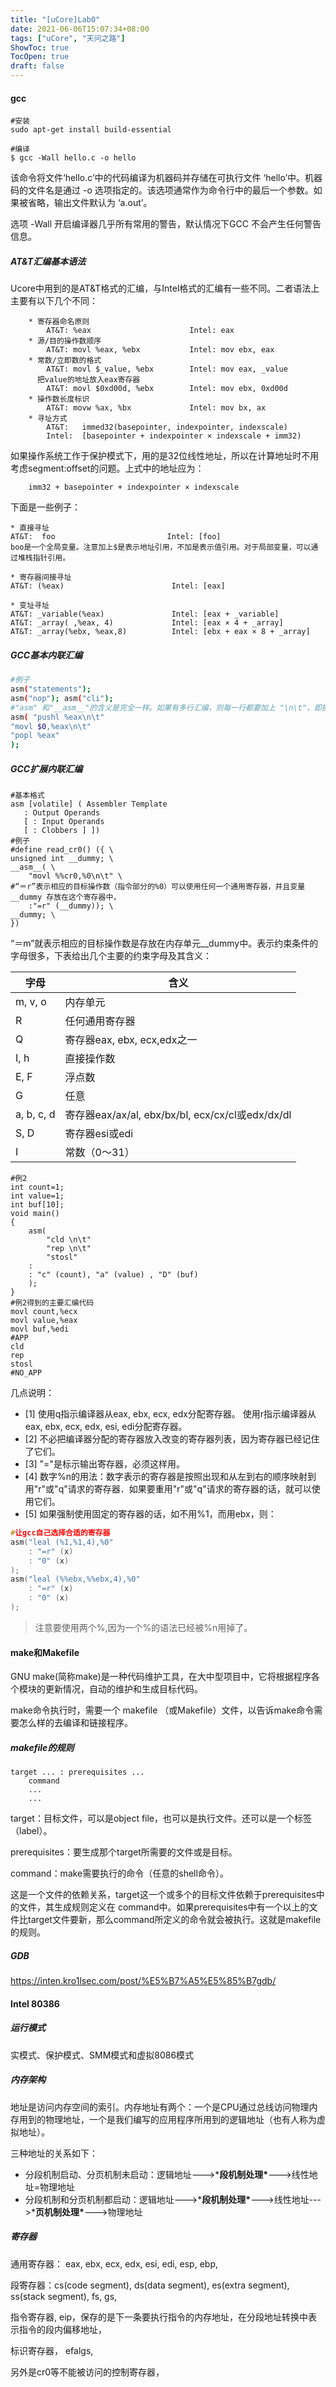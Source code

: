 ```yaml
---
title: "[uCore]Lab0"
date: 2021-06-06T15:07:34+08:00
tags: ["uCore", "天问之路"]
ShowToc: true
TocOpen: true
draft: false
---
```



#### gcc

```
#安装
sudo apt-get install build-essential
```

```
#编译
$ gcc -Wall hello.c -o hello
```

该命令将文件‘hello.c’中的代码编译为机器码并存储在可执行文件 ‘hello’中。机器码的文件名是通过 -o 选项指定的。该选项通常作为命令行中的最后一个参数。如果被省略，输出文件默认为 ‘a.out’。

选项 -Wall 开启编译器几乎所有常用的警告，默认情况下GCC 不会产生任何警告信息。

##### AT&T汇编基本语法

Ucore中用到的是AT&T格式的汇编，与Intel格式的汇编有一些不同。二者语法上主要有以下几个不同：

```assembly
    * 寄存器命名原则
        AT&T: %eax                      Intel: eax
    * 源/目的操作数顺序 
        AT&T: movl %eax, %ebx           Intel: mov ebx, eax
    * 常数/立即数的格式　
        AT&T: movl $_value, %ebx        Intel: mov eax, _value
      把value的地址放入eax寄存器
        AT&T: movl $0xd00d, %ebx        Intel: mov ebx, 0xd00d
    * 操作数长度标识 
        AT&T: movw %ax, %bx             Intel: mov bx, ax
    * 寻址方式 
        AT&T:   immed32(basepointer, indexpointer, indexscale)
        Intel:  [basepointer + indexpointer × indexscale + imm32)
```

如果操作系统工作于保护模式下，用的是32位线性地址，所以在计算地址时不用考虑segment:offset的问题。上式中的地址应为：

```
    imm32 + basepointer + indexpointer × indexscale
```

下面是一些例子：

```assembly
* 直接寻址 
AT&T:  foo                         Intel: [foo]
boo是一个全局变量。注意加上$是表示地址引用，不加是表示值引用。对于局部变量，可以通过堆栈指针引用。

* 寄存器间接寻址 
AT&T: (%eax)                        Intel: [eax]

* 变址寻址 
AT&T: _variable(%eax)               Intel: [eax + _variable]
AT&T: _array( ,%eax, 4)             Intel: [eax × 4 + _array]
AT&T: _array(%ebx, %eax,8)          Intel: [ebx + eax × 8 + _array]
```

##### GCC基本内联汇编

```sh
#例子
asm("statements");
asm("nop"); asm("cli");
#"asm" 和"__asm__"的含义是完全一样。如果有多行汇编，则每一行都要加上 "\n\t"，即换行符和tab 符
asm( "pushl %eax\n\t"
"movl $0,%eax\n\t"
"popl %eax"
);
```

##### GCC扩展内联汇编

```assembly
#基本格式
asm [volatile] ( Assembler Template
   : Output Operands
   [ : Input Operands
   [ : Clobbers ] ])
#例子
#define read_cr0() ({ \
unsigned int __dummy; \
__asm__( \
    "movl %%cr0,%0\n\t" \
#“＝r”表示相应的目标操作数（指令部分的%0）可以使用任何一个通用寄存器，并且变量__dummy 存放在这个寄存器中，
    :"=r" (__dummy)); \
__dummy; \
})
```


“＝m”就表示相应的目标操作数是存放在内存单元__dummy中。表示约束条件的字母很多，下表给出几个主要的约束字母及其含义：

| 字母       | 含义                                             |
| ---------- | ------------------------------------------------ |
| m, v, o    | 内存单元                                         |
| R          | 任何通用寄存器                                   |
| Q          | 寄存器eax, ebx, ecx,edx之一                      |
| I, h       | 直接操作数                                       |
| E, F       | 浮点数                                           |
| G          | 任意                                             |
| a, b, c, d | 寄存器eax/ax/al, ebx/bx/bl, ecx/cx/cl或edx/dx/dl |
| S, D       | 寄存器esi或edi                                   |
| I          | 常数（0～31）                                    |



```assembly
#例2
int count=1;
int value=1;
int buf[10];
void main()
{
    asm(
        "cld \n\t"
        "rep \n\t"
        "stosl"
    :
    : "c" (count), "a" (value) , "D" (buf)
    );
}
#例2得到的主要汇编代码
movl count,%ecx
movl value,%eax
movl buf,%edi
#APP
cld
rep
stosl
#NO_APP
```
几点说明：

- [1] 使用q指示编译器从eax, ebx, ecx, edx分配寄存器。 使用r指示编译器从eax, ebx, ecx, edx, esi, edi分配寄存器。
- [2] 不必把编译器分配的寄存器放入改变的寄存器列表，因为寄存器已经记住了它们。
- [3] "="是标示输出寄存器，必须这样用。
- [4] 数字%n的用法：数字表示的寄存器是按照出现和从左到右的顺序映射到用"r"或"q"请求的寄存器．如果要重用"r"或"q"请求的寄存器的话，就可以使用它们。
- [5] 如果强制使用固定的寄存器的话，如不用%1，而用ebx，则：

```c
#让gcc自己选择合适的寄存器
asm("leal (%1,%1,4),%0"
    : "=r" (x)
    : "0" (x)
);
asm("leal (%%ebx,%%ebx,4),%0"
    : "=r" (x)
    : "0" (x) 
);
```

> 注意要使用两个%,因为一个%的语法已经被%n用掉了。

#### make和Makefile

GNU make(简称make)是一种代码维护工具，在大中型项目中，它将根据程序各个模块的更新情况，自动的维护和生成目标代码。

make命令执行时，需要一个 makefile （或Makefile）文件，以告诉make命令需要怎么样的去编译和链接程序。

#####  makefile的规则

```
target ... : prerequisites ...
    command
    ...
    ...
```

target：目标文件，可以是object file，也可以是执行文件。还可以是一个标签（label）。

prerequisites：要生成那个target所需要的文件或是目标。

command：make需要执行的命令（任意的shell命令）。

这是一个文件的依赖关系，target这一个或多个的目标文件依赖于prerequisites中的文件，其生成规则定义在 command中。如果prerequisites中有一个以上的文件比target文件要新，那么command所定义的命令就会被执行。这就是makefile的规则。

##### GDB

https://inten.kro1lsec.com/post/%E5%B7%A5%E5%85%B7gdb/

#### Intel 80386

##### 运行模式

实模式、保护模式、SMM模式和虚拟8086模式

##### 内存架构

地址是访问内存空间的索引。内存地址有两个：一个是CPU通过总线访问物理内存用到的物理地址，一个是我们编写的应用程序所用到的逻辑地址（也有人称为虚拟地址）。

三种地址的关系如下：

- 分段机制启动、分页机制未启动：逻辑地址--->***段机制处理\***--->线性地址=物理地址
- 分段机制和分页机制都启动：逻辑地址--->***段机制处理\***--->线性地址--->***页机制处理\***--->物理地址

##### 寄存器

通用寄存器： eax, ebx, ecx, edx, esi, edi, esp, ebp,

段寄存器：cs(code segment), ds(data segment), es(extra segment), ss(stack segment), fs, gs,

指令寄存器, eip，保存的是下一条要执行指令的内存地址，在分段地址转换中表示指令的段内偏移地址，

标识寄存器， efalgs,

另外是cr0等不能被访问的控制寄存器，